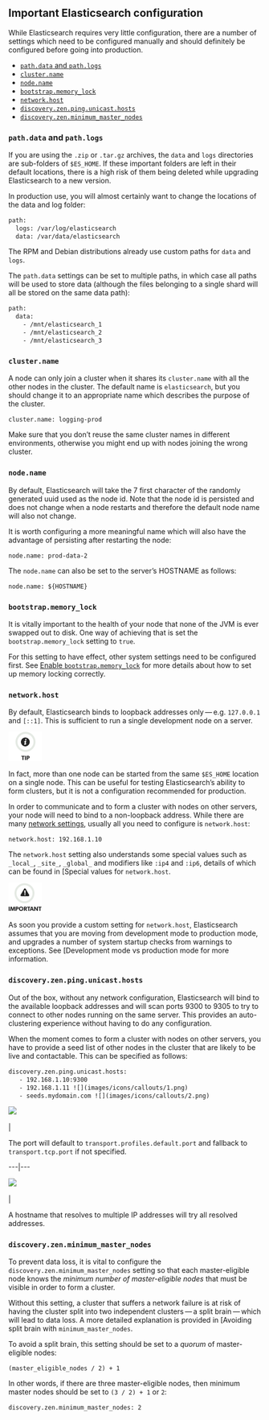 ## Important Elasticsearch configuration

While Elasticsearch requires very little configuration, there are a number of settings which need to be configured manually and should definitely be configured before going into production.

  * [`path.data` and `path.logs`](important-settings.html#path-settings "path.data and path.logsedit")
  * [`cluster.name`](important-settings.html#cluster.name "cluster.nameedit")
  * [`node.name`](important-settings.html#node.name "node.nameedit")
  * [`bootstrap.memory_lock`](important-settings.html#bootstrap.memory_lock "bootstrap.memory_lockedit")
  * [`network.host`](important-settings.html#network.host "network.hostedit")
  * [`discovery.zen.ping.unicast.hosts`](important-settings.html#unicast.hosts "discovery.zen.ping.unicast.hostsedit")
  * [`discovery.zen.minimum_master_nodes`](important-settings.html#minimum_master_nodes "discovery.zen.minimum_master_nodesedit")



### `path.data` and `path.logs`

If you are using the `.zip` or `.tar.gz` archives, the `data` and `logs` directories are sub-folders of `$ES_HOME`. If these important folders are left in their default locations, there is a high risk of them being deleted while upgrading Elasticsearch to a new version.

In production use, you will almost certainly want to change the locations of the data and log folder:
    
    
    path:
      logs: /var/log/elasticsearch
      data: /var/data/elasticsearch

The RPM and Debian distributions already use custom paths for `data` and `logs`.

The `path.data` settings can be set to multiple paths, in which case all paths will be used to store data (although the files belonging to a single shard will all be stored on the same data path):
    
    
    path:
      data:
        - /mnt/elasticsearch_1
        - /mnt/elasticsearch_2
        - /mnt/elasticsearch_3

### `cluster.name`

A node can only join a cluster when it shares its `cluster.name` with all the other nodes in the cluster. The default name is `elasticsearch`, but you should change it to an appropriate name which describes the purpose of the cluster.
    
    
    cluster.name: logging-prod

Make sure that you don’t reuse the same cluster names in different environments, otherwise you might end up with nodes joining the wrong cluster.

### `node.name`

By default, Elasticsearch will take the 7 first character of the randomly generated uuid used as the node id. Note that the node id is persisted and does not change when a node restarts and therefore the default node name will also not change.

It is worth configuring a more meaningful name which will also have the advantage of persisting after restarting the node:
    
    
    node.name: prod-data-2

The `node.name` can also be set to the server’s HOSTNAME as follows:
    
    
    node.name: ${HOSTNAME}

### `bootstrap.memory_lock`

It is vitally important to the health of your node that none of the JVM is ever swapped out to disk. One way of achieving that is set the `bootstrap.memory_lock` setting to `true`.

For this setting to have effect, other system settings need to be configured first. See [Enable `bootstrap.memory_lock`](setup-configuration-memory.html#mlockall "Enable bootstrap.memory_lock") for more details about how to set up memory locking correctly.

### `network.host`

By default, Elasticsearch binds to loopback addresses only — e.g. `127.0.0.1` and `[::1]`. This is sufficient to run a single development node on a server.

![Tip](images/icons/tip.png)

In fact, more than one node can be started from the same `$ES_HOME` location on a single node. This can be useful for testing Elasticsearch’s ability to form clusters, but it is not a configuration recommended for production.

In order to communicate and to form a cluster with nodes on other servers, your node will need to bind to a non-loopback address. While there are many [network settings](modules-network.html "Network Settings"), usually all you need to configure is `network.host`:
    
    
    network.host: 192.168.1.10

The `network.host` setting also understands some special values such as `_local_`, `_site_`, `_global_` and modifiers like `:ip4` and `:ip6`, details of which can be found in [Special values for `network.host`.

![Important](images/icons/important.png)

As soon you provide a custom setting for `network.host`, Elasticsearch assumes that you are moving from development mode to production mode, and upgrades a number of system startup checks from warnings to exceptions. See [Development mode vs production mode for more information.

### `discovery.zen.ping.unicast.hosts`

Out of the box, without any network configuration, Elasticsearch will bind to the available loopback addresses and will scan ports 9300 to 9305 to try to connect to other nodes running on the same server. This provides an auto- clustering experience without having to do any configuration.

When the moment comes to form a cluster with nodes on other servers, you have to provide a seed list of other nodes in the cluster that are likely to be live and contactable. This can be specified as follows:
    
    
    discovery.zen.ping.unicast.hosts:
       - 192.168.1.10:9300
       - 192.168.1.11 ![](images/icons/callouts/1.png)
       - seeds.mydomain.com ![](images/icons/callouts/2.png)

![](images/icons/callouts/1.png)

| 

The port will default to `transport.profiles.default.port` and fallback to `transport.tcp.port` if not specified.   
  
---|---  
  
![](images/icons/callouts/2.png)

| 

A hostname that resolves to multiple IP addresses will try all resolved addresses.   
  
### `discovery.zen.minimum_master_nodes`

To prevent data loss, it is vital to configure the `discovery.zen.minimum_master_nodes` setting so that each master-eligible node knows the _minimum number of master-eligible nodes_ that must be visible in order to form a cluster.

Without this setting, a cluster that suffers a network failure is at risk of having the cluster split into two independent clusters — a split brain — which will lead to data loss. A more detailed explanation is provided in [Avoiding split brain with `minimum_master_nodes`.

To avoid a split brain, this setting should be set to a _quorum_ of master- eligible nodes:
    
    
    (master_eligible_nodes / 2) + 1

In other words, if there are three master-eligible nodes, then minimum master nodes should be set to `(3 / 2) + 1` or `2`:
    
    
    discovery.zen.minimum_master_nodes: 2
